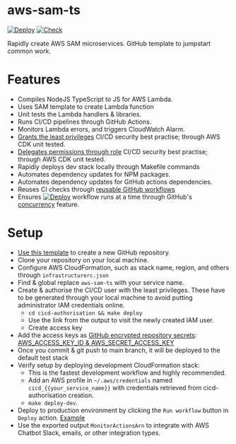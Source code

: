 # aws-sam-ts

[![Deploy][badge_svg_deploy]][workflow_link_deploy]
[![Check][badge_svg_check]][workflow_link_check]

Rapidly create AWS SAM microservices. GitHub template to jumpstart common work.

# Features

- Compiles NodeJS TypeScript to JS for AWS Lambda.
- Uses SAM template to create Lambda function
- Unit tests the Lambda handlers & libraries.
- Runs CI/CD pipelines through GitHub Actions.
- Monitors Lambda errors, and triggers CloudWatch Alarm.
- [Grants the least privileges](https://docs.aws.amazon.com/IAM/latest/UserGuide/best-practices.html#grant-least-privilege) CI/CD security best practise; through AWS CDK unit tested.
- [Delegates permissions through role](https://docs.aws.amazon.com/IAM/latest/UserGuide/best-practices.html#delegate-using-roles) CI/CD security best practise; through AWS CDK unit tested.
- Rapidly deploys dev stack locally through Makefile commands
- Automates dependency updates for NPM packages.
- Automates dependency updates for GitHub actions dependencies.
- Reuses CI checks through [reusable GitHub workflows](https://docs.github.com/en/actions/learn-github-actions/reusing-workflows)
- Ensures [![Deploy][badge_svg_deploy]][workflow_link_deploy] workflow runs at a time through GitHub's [concurrency](https://docs.github.com/en/actions/learn-github-actions/workflow-syntax-for-github-actions#concurrency) feature.

# Setup

- [Use this template][use_this_template] to create a new GitHub repository.
- Clone your repository on your local machine.
- Configure AWS CloudFormation, such as stack name, region, and others through `infrastructurerc.json`
- Find & global replace `aws-sam-ts` with your service name.
- Create & authorise the CI/CD user with the least privileges. These have to be generated through your local machine to avoid putting administrator IAM credentials online.
  - `cd cicd-authorisation && make deploy`
  - Use the link from the output to visit the newly created IAM user.
  - Create access key
- Add the access keys as [GitHub encrypted repository secrets](https://docs.github.com/en/actions/security-guides/encrypted-secrets#creating-encrypted-secrets-for-a-repository): [AWS_ACCESS_KEY_ID & AWS_SECRET_ACCESS_KEY](https://github.com/rdok/aws-sam-ts/blob/e0a64f5d81c1e57c72a5aa0247e6939016d3a4da/.github/workflows/deploy.yml#L3)
- Once you commit & git push to main branch, it will be deployed to the default test stack
- Verify setup by deploying development CloudFormation stack:
  - This is the fastest development workflow and highly recommended.
  - Add an AWS profile in `~/.aws/credentials` named `cicd_{{your_service_name}}` with credentials retrieved from cicd-authorisation creation.
  - `make deploy-dev`.
- Deploy to production environment by clicking the `Run workflow` button in `Deploy` action. [Example](https://github.com/rdok/aws-sam-ts/actions/workflows/deploy.yml)
- Use the exported output `MonitorActionsArn` to integrate with AWS Chatbot Slack, emails, or other integration types.

[use_this_template]: https://github.com/rdok/aws-sam-ts/generate
[badge_svg_deploy]: https://github.com/rdok/aws-sam-ts/actions/workflows/deploy.yml/badge.svg?branch=main
[badge_svg_check]: https://github.com/rdok/aws-sam-ts/actions/workflows/check.yml/badge.svg
[workflow_link_deploy]: https://github.com/rdok/aws-sam-ts/actions/workflows/deploy.yml
[workflow_link_check]: https://github.com/rdok/aws-sam-ts/actions/workflows/check.yml
